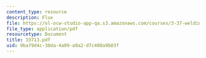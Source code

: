 ```yaml
---
content_type: resource
description: Flux
file: https://ol-ocw-studio-app-qa.s3.amazonaws.com/courses/3-37-welding-and-joining-processes-fall-2002/9ba79d4c38da4a09a9a2d7c408a9b03f_33713.pdf
file_type: application/pdf
resourcetype: Document
title: 33713.pdf
uid: 9ba79d4c-38da-4a09-a9a2-d7c408a9b03f
---
```

